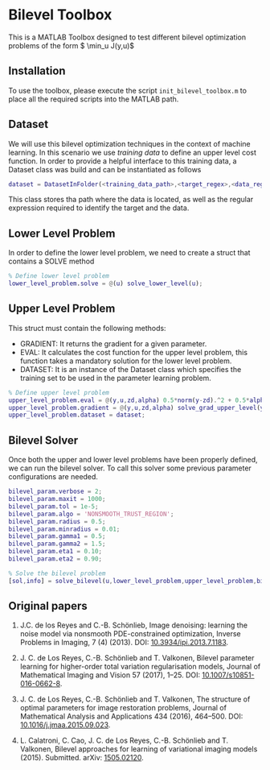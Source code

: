 # Bilevel Toolbox
This is a MATLAB Toolbox designed to test different bilevel optimization problems of the form $ \min_u J(y,u)$

## Installation
To use the toolbox, please execute the script `init_bilevel_toolbox.m` to place all the required scripts into the MATLAB path.

## Dataset
We will use this bilevel optimization techniques in the context of machine learning. In this scenario we use *training data* to define an upper level cost function. In order to provide a helpful interface to this training data, a Dataset class was build and can be instantiated as follows
```matlab
dataset = DatasetInFolder(<training_data_path>,<target_regex>,<data_regex>)
```
This class stores tha path where the data is located, as well as the regular expression required to identify the target and the data.

## Lower Level Problem
In order to define the lower level problem, we need to create a struct that contains a SOLVE method
```matlab
% Define lower level problem
lower_level_problem.solve = @(u) solve_lower_level(u);
```

## Upper Level Problem
This struct must contain the following methods:
* GRADIENT: It returns the gradient for a given parameter.
* EVAL: It calculates the cost function for the upper level problem, this function takes a mandatory solution for the lower level problem.
* DATASET: It is an instance of the Dataset class which specifies the training set to be used in the parameter learning problem.

```matlab
% Define upper level problem
upper_level_problem.eval = @(y,u,zd,alpha) 0.5*norm(y-zd).^2 + 0.5*alpha*norm(u).^2;
upper_level_problem.gradient = @(y,u,zd,alpha) solve_grad_upper_level(y,u,zd,alpha);
upper_level_problem.dataset = dataset;
```

## Bilevel Solver
Once both the upper and lower level problems have been properly defined, we can run the bilevel solver. To call this solver some previous parameter configurations are needed.

```matlab
bilevel_param.verbose = 2;
bilevel_param.maxit = 1000;
bilevel_param.tol = 1e-5;
bilevel_param.algo = 'NONSMOOTH_TRUST_REGION';
bilevel_param.radius = 0.5;
bilevel_param.minradius = 0.01;
bilevel_param.gamma1 = 0.5;
bilevel_param.gamma2 = 1.5;
bilevel_param.eta1 = 0.10;
bilevel_param.eta2 = 0.90;

% Solve the bilevel problem
[sol,info] = solve_bilevel(u,lower_level_problem,upper_level_problem,bilevel_param);
```

## Original papers

  1. J.C. de los Reyes and C.-B. Schönlieb, Image denoising: learning the noise model via nonsmooth PDE-constrained optimization, Inverse Problems in Imaging, 7 (4) (2013).
  DOI: [10.3934/ipi.2013.7.1183](http://dx.doi.org/10.3934/ipi.2013.7.1183).

  2. J. C. de Los Reyes, C.-B. Schönlieb and T. Valkonen, Bilevel parameter learning for higher-order total variation regularisation models, Journal of Mathematical Imaging and Vision 57 (2017), 1–25.
  DOI: [10.1007/s10851-016-0662-8](http://dx.doi.org/10.1007/s10851-016-0662-8).

  3. J. C. de Los Reyes, C.-B. Schönlieb and T. Valkonen, The structure of optimal parameters for image restoration problems, Journal of Mathematical Analysis and Applications 434 (2016), 464–500.
  DOI: [10.1016/j.jmaa.2015.09.023](http://dx.doi.org/10.1016/j.jmaa.2015.09.023).

  4. L. Calatroni, C. Cao, J. C. de Los Reyes, C.-B. Schönlieb and T. Valkonen, Bilevel approaches for learning of variational imaging models (2015). Submitted.
  arXiv: [1505.02120](http://arxiv.org/abs/1505.02120).
